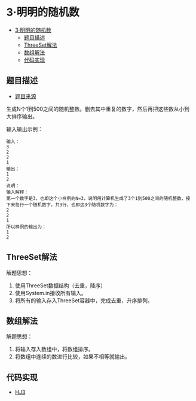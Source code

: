 # 3·明明的随机数

- [3·明明的随机数](#3明明的随机数)
  - [题目描述](#题目描述)
  - [ThreeSet解法](#threeset解法)
  - [数组解法](#数组解法)
  - [代码实现](#代码实现)

## 题目描述
- [题目来源](https://www.nowcoder.com/practice/3245215fffb84b7b81285493eae92ff0?tpId=37&tqId=21226&rp=1&ru=/exam/oj/ta&qru=/exam/oj/ta&sourceUrl=%2Fexam%2Foj%2Fta%3FtpId%3D37&difficulty=undefined&judgeStatus=undefined&tags=&title=)

生成N个1到500之间的随机整数。删去其中重复的数字，然后再把这些数从小到大排序输出。

输入输出示例：
```
输入：
3
2
2
1
输出：
1
2
说明：
输入解释：
第一个数字是3，也即这个小样例的N=3，说明用计算机生成了3个1到500之间的随机整数，接下来每行一个随机数字，共3行，也即这3个随机数字为：
2
2
1
所以样例的输出为：
1
2  
```

## ThreeSet解法
解题思想：
1. 使用ThreeSet数据结构（去重，降序）
2. 使用System.in接收所有输入。
3. 将所有的输入存入ThreeSet容器中，完成去重，升序排列。

## 数组解法
解题思想：
1. 将输入存入数组中，将数组排序。
2. 将数组中连续的数进行比较，如果不相等就输出。

## 代码实现
- [HJ3](/src/main/java/com/lingy/nowcoder//hw/HJ3.java)
